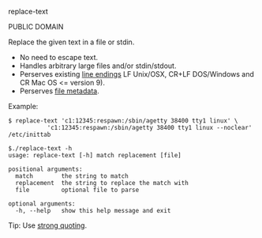 replace-text

PUBLIC DOMAIN

Replace the given text in a file or stdin.

* No need to escape text.
* Handles arbitrary large files and/or stdin/stdout.
* Perserves existing [line endings](https://en.wikipedia.org/wiki/Newline) LF Unix/OSX, CR+LF DOS/Windows and CR Mac OS <= version 9).
* Perserves [file metadata](https://docs.python.org/3/library/shutil.html#shutil.copystat).

Example:
```
$ replace-text 'c1:12345:respawn:/sbin/agetty 38400 tty1 linux' \
	       'c1:12345:respawn:/sbin/agetty 38400 tty1 linux --noclear' /etc/inittab

$./replace-text -h
usage: replace-text [-h] match replacement [file]

positional arguments:
  match        the string to match
  replacement  the string to replace the match with
  file         optional file to parse

optional arguments:
  -h, --help   show this help message and exit
```

Tip: Use [strong quoting](http://wiki.bash-hackers.org/syntax/quoting).

